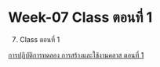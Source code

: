 # Week-07 Class ตอนที่ 1

7. Class ตอนที่ 1



[การปฏิบัติการทดลอง การสร้างและใช้งานคลาส ตอนที่ 1](Labs/README.md)
